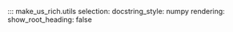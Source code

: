 ::: make_us_rich.utils
    selection:
        docstring_style: numpy
    rendering:
        show_root_heading: false

